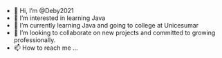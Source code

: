 - 👋 Hi, I’m @Deby2021
- 👀 I’m interested in learning Java
- 🌱 I’m currently learning Java and going to college at Unicesumar
- 💞️ I’m looking to collaborate on  new projects and committed to growing professionally.
- 📫 How to reach me ...

<!---
Deby2021/Deby2021 is a ✨ special ✨ repository because its `README.md` (this file) appears on your GitHub profile.
You can click the Preview link to take a look at your changes.
--->
